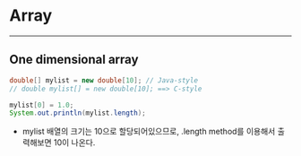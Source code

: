 # Array
---
## One dimensional array
```java
double[] mylist = new double[10]; // Java-style
// double mylist[] = new double[10]; ==> C-style

mylist[0] = 1.0;
System.out.println(mylist.length);
```
- mylist 배열의 크기는 10으로 할당되어있으므로, .length method를 이용해서 출력해보면 10이 나온다.
